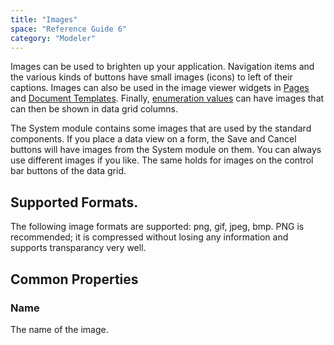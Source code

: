 ```yaml
---
title: "Images"
space: "Reference Guide 6"
category: "Modeler"
---
```



Images can be used to brighten up your application. Navigation items and the various kinds of buttons have small images (icons) to left of their captions. Images can also be used in the image viewer widgets in [Pages](Pages) and [Document Templates](Document+Templates). Finally, [enumeration values](Enumeration+Values) can have images that can then be shown in data grid columns.

The System module contains some images that are used by the standard components. If you place a data view on a form, the Save and Cancel buttons will have images from the System module on them. You can always use different images if you like. The same holds for images on the control bar buttons of the data grid.

## Supported Formats.

The following image formats are supported: png, gif, jpeg, bmp. PNG is recommended; it is compressed without losing any information and supports transparancy very well.

## Common Properties

### Name

The name of the image.
